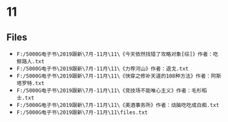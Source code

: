 # 11

## Files

- `F:/5000G电子书\2019跟新\7月-11月\11\《今天依然找错了攻略对象[综]》作者：吃鲸路人.txt`
- `F:/5000G电子书\2019跟新\7月-11月\11\《力荐河山》作者：退戈.txt`
- `F:/5000G电子书\2019跟新\7月-11月\11\《快穿之修补天道的108种方法》作者：阿斯塔罗特.txt`
- `F:/5000G电子书\2019跟新\7月-11月\11\《竞技场不能唯心主义》作者：毛杉稻士.txt`
- `F:/5000G电子书\2019跟新\7月-11月\11\《美酒事务所》作者：烧脑吃吃成白痴.txt`
- `F:/5000G电子书\2019跟新\7月-11月\11\files.txt`
